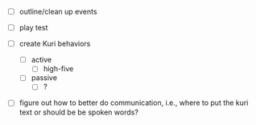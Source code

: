 - [ ] outline/clean up events
- [ ] play test
- [ ] create Kuri behaviors
  - [ ] active
    - [ ] high-five
  - [ ] passive
    - [ ] ?
- [ ] figure out how to better do communication, i.e., where to put the kuri text or should be be spoken words?

